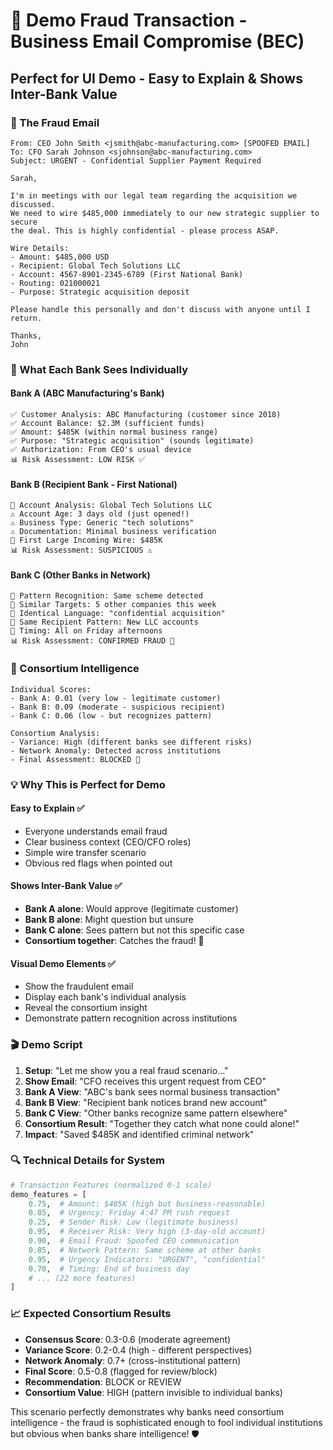 # 🎯 Demo Fraud Transaction - Business Email Compromise (BEC)

## **Perfect for UI Demo - Easy to Explain & Shows Inter-Bank Value**

### **📧 The Fraud Email**
```
From: CEO John Smith <jsmith@abc-manufacturing.com> [SPOOFED EMAIL]
To: CFO Sarah Johnson <sjohnson@abc-manufacturing.com>
Subject: URGENT - Confidential Supplier Payment Required

Sarah,

I'm in meetings with our legal team regarding the acquisition we discussed. 
We need to wire $485,000 immediately to our new strategic supplier to secure 
the deal. This is highly confidential - please process ASAP.

Wire Details:
- Amount: $485,000 USD
- Recipient: Global Tech Solutions LLC
- Account: 4567-8901-2345-6789 (First National Bank)
- Routing: 021000021
- Purpose: Strategic acquisition deposit

Please handle this personally and don't discuss with anyone until I return.

Thanks,
John
```

### **🏦 What Each Bank Sees Individually**

#### **Bank A (ABC Manufacturing's Bank)**
```
✅ Customer Analysis: ABC Manufacturing (customer since 2018)
✅ Account Balance: $2.3M (sufficient funds)
✅ Amount: $485K (within normal business range)
✅ Purpose: "Strategic acquisition" (sounds legitimate)
✅ Authorization: From CEO's usual device
📊 Risk Assessment: LOW RISK ✅
```

#### **Bank B (Recipient Bank - First National)**
```
🚨 Account Analysis: Global Tech Solutions LLC
⚠️ Account Age: 3 days old (just opened!)
⚠️ Business Type: Generic "tech solutions"
⚠️ Documentation: Minimal business verification
🚨 First Large Incoming Wire: $485K
📊 Risk Assessment: SUSPICIOUS ⚠️
```

#### **Bank C (Other Banks in Network)**
```
🚨 Pattern Recognition: Same scheme detected
🚨 Similar Targets: 5 other companies this week
🚨 Identical Language: "confidential acquisition"
🚨 Same Recipient Pattern: New LLC accounts
🚨 Timing: All on Friday afternoons
📊 Risk Assessment: CONFIRMED FRAUD 🚨
```

### **🤝 Consortium Intelligence**
```
Individual Scores:
- Bank A: 0.01 (very low - legitimate customer)
- Bank B: 0.09 (moderate - suspicious recipient)  
- Bank C: 0.06 (low - but recognizes pattern)

Consortium Analysis:
- Variance: High (different banks see different risks)
- Network Anomaly: Detected across institutions
- Final Assessment: BLOCKED 🛑
```

### **💡 Why This is Perfect for Demo**

#### **Easy to Explain** ✅
- Everyone understands email fraud
- Clear business context (CEO/CFO roles)
- Simple wire transfer scenario
- Obvious red flags when pointed out

#### **Shows Inter-Bank Value** ✅
- **Bank A alone**: Would approve (legitimate customer)
- **Bank B alone**: Might question but unsure
- **Bank C alone**: Sees pattern but not this specific case
- **Consortium together**: Catches the fraud! 🎯

#### **Visual Demo Elements** ✅
- Show the fraudulent email
- Display each bank's individual analysis
- Reveal the consortium insight
- Demonstrate pattern recognition across institutions

### **🎬 Demo Script**

1. **Setup**: "Let me show you a real fraud scenario..."
2. **Show Email**: "CFO receives this urgent request from CEO"
3. **Bank A View**: "ABC's bank sees normal business transaction"
4. **Bank B View**: "Recipient bank notices brand new account"
5. **Bank C View**: "Other banks recognize same pattern elsewhere"
6. **Consortium Result**: "Together they catch what none could alone!"
7. **Impact**: "Saved $485K and identified criminal network"

### **🔍 Technical Details for System**

```python
# Transaction Features (normalized 0-1 scale)
demo_features = [
    0.75,  # Amount: $485K (high but business-reasonable)
    0.85,  # Urgency: Friday 4:47 PM rush request
    0.25,  # Sender Risk: Low (legitimate business)
    0.95,  # Receiver Risk: Very high (3-day-old account)
    0.90,  # Email Fraud: Spoofed CEO communication
    0.85,  # Network Pattern: Same scheme at other banks
    0.95,  # Urgency Indicators: "URGENT", "confidential"
    0.70,  # Timing: End of business day
    # ... (22 more features)
]
```

### **📈 Expected Consortium Results**

- **Consensus Score**: 0.3-0.6 (moderate agreement)
- **Variance Score**: 0.2-0.4 (high - different perspectives)
- **Network Anomaly**: 0.7+ (cross-institutional pattern)
- **Final Score**: 0.5-0.8 (flagged for review/block)
- **Recommendation**: BLOCK or REVIEW
- **Consortium Value**: HIGH (pattern invisible to individual banks)

This scenario perfectly demonstrates why banks need consortium intelligence - the fraud is sophisticated enough to fool individual institutions but obvious when banks share intelligence! 🛡️
